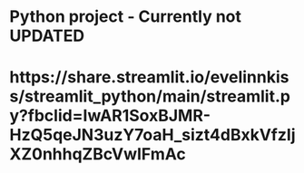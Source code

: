 <h1>Python project - Currently not UPDATED<h1>
<p>https://share.streamlit.io/evelinnkiss/streamlit_python/main/streamlit.py?fbclid=IwAR1SoxBJMR-HzQ5qeJN3uzY7oaH_sizt4dBxkVfzIjXZ0nhhqZBcVwIFmAc<p>

